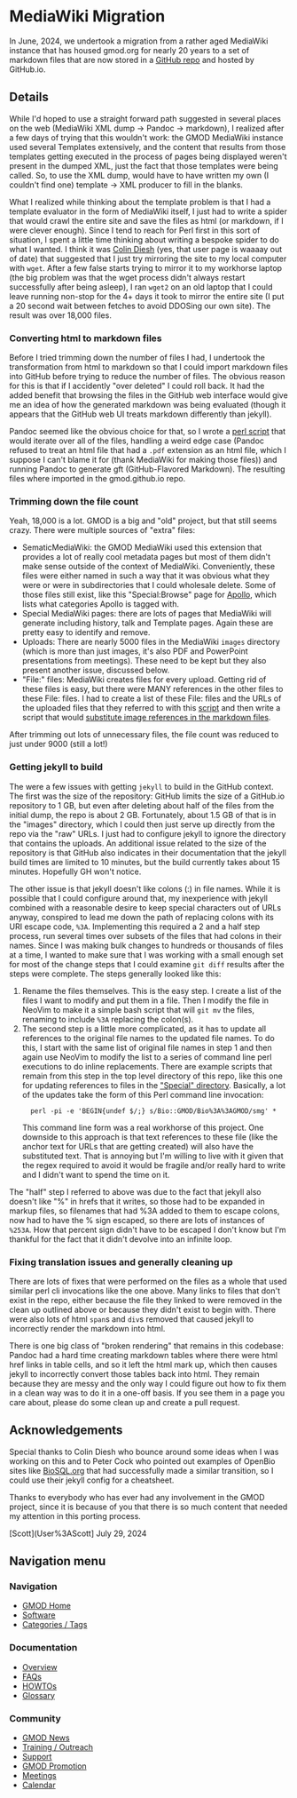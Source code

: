 # MediaWiki Migration

In June, 2024, we undertook a migration from a rather aged MediaWiki instance that has
housed gmod.org for nearly 20 years to a set of markdown files that are now
stored in a [GitHub repo](https://github.com/GMOD/gmod.github.io) and hosted
by GitHub.io.

## Details

While I'd hoped to use a straight forward path suggested in several places on the web
(MediaWiki XML dump -> Pandoc -> markdown), I realized after a few days of
trying that this wouldn't work: the GMOD MediaWiki instance used several
Templates extensively, and the content that results from those templates getting
executed in the process of pages being displayed weren't present in the dumped
XML, just the fact that those templates were being called. So, to use the XML
dump, would have to have written my own (I couldn't find one) template ->
XML producer to fill in the blanks.

What I realized while thinking about the template problem is that I had a
template evaluator in the form of MediaWiki itself, I just had to write a spider
that would crawl the entire site and save the files as html (or markdown, if
I were clever enough). Since I tend to reach for Perl first in this sort
of situation, I spent a little time thinking about writing a bespoke spider
to do what I wanted. I think it was [Colin Diesh](User%253AColin_Diesh) (yes,
that user page is waaaay out of date) that suggested that I just try mirroring
the site to my local computer with `wget`. After a few false starts trying to
mirror it to my workhorse laptop (the big problem was that the wget process didn't always
restart successfully after being asleep), I ran `wget2` on an old laptop that I
could leave running non-stop for the 4+ days it took to mirror the entire site
(I put a 20 second wait between fetches to avoid DDOSing our own site). The result
was over 18,000 files.

### Converting html to markdown files

Before I tried trimming down the number of files I had, I undertook the transformation
from html to markdown so that I could import markdown files into GitHub before
trying to reduce the number of files. The obvious reason for this is that if I
accidently "over deleted" I could roll back. It had the added benefit that browsing
the files in the GitHub web interface would give me an idea of how the generated
markdown was being evaluated (though it appears that the GitHub web UI treats
markdown differently than jekyll).

Pandoc seemed like the obvious choice for that, so I wrote a [perl script](../html_to_md.pl)
that would iterate over all of the files, handling a weird edge case (Pandoc
refused to treat an html file that had a `.pdf` extension as an html file,
which I suppose I can't blame it for (thank MediaWiki for making those files)) and
running Pandoc to generate gft (GitHub-Flavored Markdown). The resulting files
where imported in the gmod.github.io repo.

### Trimming down the file count

Yeah, 18,000 is a lot. GMOD is a big and "old" project, but that still seems crazy.
There were multiple sources of "extra" files:

- SematicMediaWiki: the GMOD MediaWiki used this extension that provides a lot of
  really cool metadata pages but most of them didn't make sense outside of the context
  of MediaWiki. Conveniently, these files were either named in such a way that it was
  obvious what they were or were in subdirectories that I could wholesale delete.
  Some of those files still exist, like this "Special:Browse" page for
  [Apollo](Special%253ABrowse/Apollo), which lists what categories Apollo is tagged with.
- Special MediaWiki pages: there are lots of pages that MediaWiki will generate
  including history, talk and Template pages. Again these are pretty easy to identify and remove.
- Uploads: There are nearly 5000 files in the MediaWiki `images` directory
  (which is more than just images, it's also PDF and PowerPoint presentations
  from meetings). These need to be kept but they also present another issue,
  discussed below.
- "File:" files: MediaWiki creates files for every upload. Getting rid of these files
  is easy, but there were MANY references in the other files to these File: files.
  I had to create a list of these File: files and the URLs of the uploaded files
  that they referred to with this [script](../make_File_lookup.pl) and then
  write a script that would [substitute image references in the markdown files](../fix_File_urls.pl).

After trimming out lots of unnecessary files, the file count was reduced to just
under 9000 (still a lot!)

### Getting jekyll to build

The were a few issues with getting `jekyll` to build in the GitHub context. The
first was the size of the repository: GitHub limits the size of a GitHub.io
repository to 1 GB, but even after deleting about half of the files from the
initial dump, the repo is about 2 GB. Fortunately, about 1.5 GB of that is
in the "images" directory, which I could then just serve up directly from
the repo via the "raw" URLs. I just had to configure jekyll to ignore the
directory that contains the uploads. An additional issue related to the size of
the repository is that GitHub also indicates in their documentation that
the jekyll build times are limited to 10 minutes, but the build currently
takes about 15 minutes. Hopefully GH won't notice.

The other issue is that jekyll doesn't like colons (:) in file names. While it
is possible that I could configure around that, my inexperience with jekyll
combined with a reasonable desire to keep special characters out of URLs anyway,
conspired to lead me down the path of replacing colons with its URI escape code,
`%3A`. Implementing this required a 2 and a half step process, run several times
over subsets of the files that had colons in their names. Since I was making
bulk changes to hundreds or thousands of files at a time, I wanted to make sure
that I was working with a small enough set for most of the change steps that I
could examine `git diff` results after the steps were complete. The steps
generally looked like this:

1. Rename the files themselves. This is the easy step. I create a list of the
   files I want to modify and put them in a file. Then I modify the file in NeoVim
   to make it a simple bash script that will `git mv` the files, renaming to include
   `%3A` replacing the colon(s).
2. The second step is a little more complicated, as it has to update all references
   to the original file names to the updated file names. To do this, I start with the
   same list of original file names in step 1 and then again use NeoVim to modify
   the list to a series of command line perl executions to do inline replacements.
   There are example scripts that remain from this step in the top level
   directory of this repo, like this one for updating references to files in
   the ["Special" directory](../perl_special.sh). Basically, a lot of the updates
   take the form of this Perl command line invocation:
   ```
     perl -pi -e 'BEGIN{undef $/;} s/Bio::GMOD/Bio%3A%3AGMOD/smg' *
   ```
   This command line form was a real workhorse of this project. One downside
   to this approach is that text references to these file (like the anchor text
   for URLs that are getting created) will also have the substituted text. That is
   annoying but I'm willing to live with it given that the regex required to
   avoid it would be fragile and/or really hard to write and I didn't want to
   spend the time on it.

The "half" step I referred to above was due to the fact that jekyll also doesn't
like "%" in hrefs that it writes, so those had to be expanded in markup files,
so filenames that had %3A added to them to escape colons, now had to have the
% sign escaped, so there are lots of instances of `%253A`. How that percent
sign didn't have to be escaped I don't know but I'm thankful for the fact
that it didn't devolve into an infinite loop.

### Fixing translation issues and generally cleaning up

There are lots of fixes that were performed on the files as a whole that used
similar perl cli invocations like the one above. Many links to files that don't
exist in the repo, either because the file they linked to were removed in the
clean up outlined above or because they didn't exist to begin with. There
were also lots of html `span`s and `div`s removed that caused jekyll to
incorrectly render the markdown into html.

There is one big class of "broken rendering" that remains in this codebase:
Pandoc had a hard time creating markdown tables where there were html href links
in table cells, and so it left the html mark up, which then causes jekyll to
incorrectly convert those tables back into html. They remain because they are messy
and the only way I could figure out how to fix them in a clean way was to do
it in a one-off basis. If you see them in a page you care about, please do
some clean up and create a pull request.

## Acknowledgements

Special thanks to Colin Diesh who bounce around some ideas when I was working on this
and to Peter Cock who pointed out examples of OpenBio sites like
[BioSQL.org](biosql.org) that had successfully made a similar transition, so I
could use their jekyll config for a cheatsheet.

Thanks to everybody who has ever had any involvement in the GMOD project, since
it is because of you that there is so much content that needed my attention in
this porting process.

[Scott](User%3AScott]
July 29, 2024

## Navigation menu

### Navigation

- <span id="n-GMOD-Home">[GMOD Home](Main_Page)</span>
- <span id="n-Software">[Software](GMOD_Components)</span>
- <span id="n-Categories-.2F-Tags">[Categories / Tags](Categories)</span>

### Documentation

- <span id="n-Overview">[Overview](Overview)</span>
- <span id="n-FAQs">[FAQs](Category%253AFAQ)</span>
- <span id="n-HOWTOs">[HOWTOs](Category%253AHOWTO)</span>
- <span id="n-Glossary">[Glossary](Glossary)</span>

### Community

- <span id="n-GMOD-News">[GMOD News](GMOD_News)</span>
- <span id="n-Training-.2F-Outreach">[Training / Outreach](Training_and_Outreach)</span>
- <span id="n-Support">[Support](Support)</span>
- <span id="n-GMOD-Promotion">[GMOD Promotion](GMOD_Promotion)</span>
- <span id="n-Meetings">[Meetings](Meetings)</span>
- <span id="n-Calendar">[Calendar](Calendar)</span>
